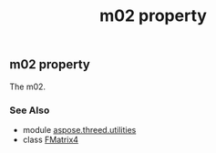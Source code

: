 ﻿---
title: m02 property
second_title: Aspose.3D for Python via .NET API References
description: 
type: docs
weight: 90
url: /python-net/aspose.threed.utilities/fmatrix4/m02/
is_root: false
---

## m02 property


The m02.

### See Also
* module [aspose.threed.utilities](../../)
* class [FMatrix4](/3d/python-net/aspose.threed.utilities/fmatrix4)
